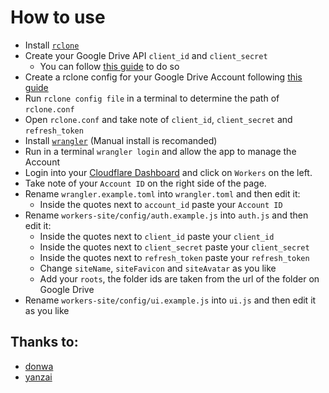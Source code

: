 # How to use
- Install [`rclone`](https://rclone.org/)
- Create your Google Drive API `client_id` and `client_secret`
  - You can follow [this guide](https://rclone.org/drive/#making-your-own-client-id) to do so
- Create a rclone config for your Google Drive Account following [this guide](https://rclone.org/drive/)
- Run `rclone config file` in a terminal to determine the path of `rclone.conf`
- Open `rclone.conf` and take note of `client_id`, `client_secret` and `refresh_token`
- Install [`wrangler`](https://developers.cloudflare.com/workers/cli-wrangler/install-update) (Manual install is recomanded)
- Run in a terminal `wrangler login` and allow the app to manage the Account
- Login into your [Cloudflare Dashboard](https://dash.cloudflare.com/) and click on `Workers` on the left.
- Take note of your `Account ID` on the right side of the page.
- Rename `wrangler.example.toml` into `wrangler.toml` and then edit it:
  - Inside the quotes next to `account_id` paste your `Account ID`
- Rename `workers-site/config/auth.example.js` into `auth.js` and then edit it:
  - Inside the quotes next to `client_id` paste your `client_id`
  - Inside the quotes next to `client_secret` paste your `client_secret`
  - Inside the quotes next to `refresh_token` paste your `refresh_token`
  - Change `siteName`, `siteFavicon` and `siteAvatar` as you like
  - Add your `roots`, the folder ids are taken from the url of the folder on Google Drive
- Rename `workers-site/config/ui.example.js` into `ui.js` and then edit it as you like

## Thanks to:
- [donwa](https://github.com/donwa)
- [yanzai](https://github.com/yanzai/goindex)
